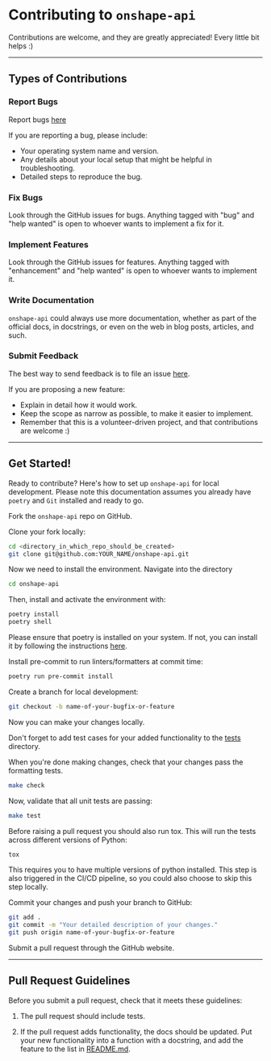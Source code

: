 # Contributing to `onshape-api`

Contributions are welcome, and they are greatly appreciated! Every little bit helps :)

---

## Types of Contributions

### Report Bugs

Report bugs [here](https://github.com/senthurayyappan/onshape-api/issues)

If you are reporting a bug, please include:

- Your operating system name and version.
- Any details about your local setup that might be helpful in troubleshooting.
- Detailed steps to reproduce the bug.

### Fix Bugs

Look through the GitHub issues for bugs. Anything tagged with "bug" and "help wanted" is open to whoever wants to implement a fix for it.

### Implement Features

Look through the GitHub issues for features. Anything tagged with "enhancement" and "help wanted" is open to whoever wants to implement it.

### Write Documentation

`onshape-api` could always use more documentation, whether as part of the official docs, in docstrings, or even on the web in blog posts, articles, and such.

### Submit Feedback

The best way to send feedback is to file an issue [here](https://github.com/senthurayyappan/onshape-api/issues).

If you are proposing a new feature:

- Explain in detail how it would work.
- Keep the scope as narrow as possible, to make it easier to implement.
- Remember that this is a volunteer-driven project, and that contributions are welcome :)

---

## Get Started!

Ready to contribute? Here's how to set up `onshape-api` for local development. Please note this documentation assumes you already have `poetry` and `Git` installed and ready to go.

Fork the `onshape-api` repo on GitHub.

Clone your fork locally:

```sh
cd <directory_in_which_repo_should_be_created>
git clone git@github.com:YOUR_NAME/onshape-api.git
```

Now we need to install the environment. Navigate into the directory

```sh
cd onshape-api
```

Then, install and activate the environment with:

```sh
poetry install
poetry shell
```

Please ensure that poetry is installed on your system. If not, you can install it by following the instructions [here](https://python-poetry.org/docs/).

Install pre-commit to run linters/formatters at commit time:

```sh
poetry run pre-commit install
```

Create a branch for local development:

```sh
git checkout -b name-of-your-bugfix-or-feature
```

Now you can make your changes locally.

Don't forget to add test cases for your added functionality to the [tests](http://_vscodecontentref_/0) directory.

When you're done making changes, check that your changes pass the formatting tests.

```sh
make check
```

Now, validate that all unit tests are passing:

```sh
make test
```

Before raising a pull request you should also run tox. This will run the tests across different versions of Python:

```sh
tox
```

This requires you to have multiple versions of python installed. This step is also triggered in the CI/CD pipeline, so you could also choose to skip this step locally.

Commit your changes and push your branch to GitHub:

```sh
git add .
git commit -m "Your detailed description of your changes."
git push origin name-of-your-bugfix-or-feature
```

Submit a pull request through the GitHub website.

---

## Pull Request Guidelines

Before you submit a pull request, check that it meets these guidelines:

1. The pull request should include tests.

2. If the pull request adds functionality, the docs should be updated. Put your new functionality into a function with a docstring, and add the feature to the list in [README.md](http://_vscodecontentref_/1).
